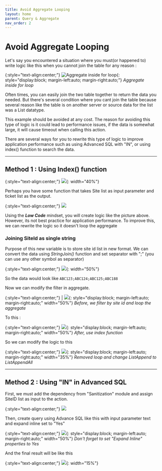 ```yaml
---
title: Avoid Aggregate Looping
layout: home
parent: Query & Aggregate
nav_order: 2
---
```


# Avoid Aggregate Looping
Let's say you encountered a situation where you must(or happened to) write logic like this when you cannot join the table for any reason :

{:style="text-align:center;"}
![Aggregate inside for loop](https://smartwfm-1.gitbook.io/~gitbook/image?url=https%3A%2F%2F2965834173-files.gitbook.io%2F%7E%2Ffiles%2Fv0%2Fb%2Fgitbook-x-prod.appspot.com%2Fo%2Fspaces%252F8bJznGZQyIrzjCOGYuPg%252Fuploads%252Fsh57HnU2eE9gqMNoaH9b%252Fimage.png%3Falt%3Dmedia%26token%3Da2358382-90c5-4ffc-b77e-6ace31674990&width=150&dpr=2&quality=100&sign=b845af6a&sv=1){: style="display:block; margin-left:auto; margin-right:auto;"}
*Aggregate inside for loop*

Often times, you can easily join the two table together to return the data you needed. But there's several condition where you cant join the table because several reason like the table is on another server or source data for the list was a List datatype.

This example should be avoided at any cost. The reason for avoiding this type of logic is it could lead to performance issues, if the data is somewhat large, it will cause timeout when calling this action.

There are several ways for you to rewrite this type of logic to improve application performance such as using Advanced SQL with "IN", or using index() function to search the data.

___

## Method 1 : Using Index() function

{:style="text-align:center;"}
![](https://smartwfm-1.gitbook.io/~gitbook/image?url=https%3A%2F%2F2965834173-files.gitbook.io%2F%7E%2Ffiles%2Fv0%2Fb%2Fgitbook-x-prod.appspot.com%2Fo%2Fspaces%252F8bJznGZQyIrzjCOGYuPg%252Fuploads%252FFqEFhm1QBbetonwPo8Q3%252Fimage.png%3Falt%3Dmedia%26token%3Dfac9a5d7-ead2-499b-9051-8b3d1b271b5a&width=400&dpr=2&quality=100&sign=b47294a&sv=1){: width="40%"}

Perhaps you have some function that takes Site list as input parameter and ticket list as the output.

{:style="text-align:center;"}
![](https://smartwfm-1.gitbook.io/~gitbook/image?url=https%3A%2F%2F2965834173-files.gitbook.io%2F%7E%2Ffiles%2Fv0%2Fb%2Fgitbook-x-prod.appspot.com%2Fo%2Fspaces%252F8bJznGZQyIrzjCOGYuPg%252Fuploads%252FMhM4ROMPivlWTqgfyBCL%252Fimage.png%3Falt%3Dmedia%26token%3D70f5edfc-3d42-483c-8f65-df83136e7f3a&width=400&dpr=2&quality=100&sign=b9c08a2b&sv=1)

Using the ***Low Code*** mindset, you will create logic like the picture above. However, its not best practice for application performance. To improve this, we can rewrite the logic so it doesn't loop the aggregate

### Joining SiteId as single string

Purpose of this new variable is to store site id list in new format. We can convert the data using _StringJoin()_ function and set separator with ";" (you can use any other symbol as separator)

{:style="text-align:center;"}
![](https://smartwfm-1.gitbook.io/~gitbook/image?url=https%3A%2F%2F2965834173-files.gitbook.io%2F%7E%2Ffiles%2Fv0%2Fb%2Fgitbook-x-prod.appspot.com%2Fo%2Fspaces%252F8bJznGZQyIrzjCOGYuPg%252Fuploads%252FB9eBrGteiqnYhadYkLad%252Fimage.png%3Falt%3Dmedia%26token%3Dc85f811f-f2e7-4829-a601-eb349c83280d&width=400&dpr=2&quality=100&sign=cc83ce0d&sv=1){: width="50%"}

So the data would look like `ABC123;ABC124;ABC125;ABC188`

Now we can modify the filter in aggregate.

{:style="text-align:center;"}
| ![](https://smartwfm-1.gitbook.io/~gitbook/image?url=https%3A%2F%2F2965834173-files.gitbook.io%2F%7E%2Ffiles%2Fv0%2Fb%2Fgitbook-x-prod.appspot.com%2Fo%2Fspaces%252F8bJznGZQyIrzjCOGYuPg%252Fuploads%252FQTl4D7IqofvS65DMp3N2%252Fimage.png%3Falt%3Dmedia%26token%3D4acc82ff-7651-4868-b7d6-80ecd6b9ae33&width=400&dpr=2&quality=100&sign=579b718b&sv=1){: style="display:block; margin-left:auto; margin-right:auto;" width="50%"}
*Before, we filter by site id and loop the aggregate*

To this : 

{:style="text-align:center;"}
![](https://smartwfm-1.gitbook.io/~gitbook/image?url=https%3A%2F%2F2965834173-files.gitbook.io%2F%7E%2Ffiles%2Fv0%2Fb%2Fgitbook-x-prod.appspot.com%2Fo%2Fspaces%252F8bJznGZQyIrzjCOGYuPg%252Fuploads%252FQjjt3TNnlRYl2Ye9Hniy%252Fimage.png%3Falt%3Dmedia%26token%3De60ebd58-1d01-4366-8298-d9c995511bbf&width=400&dpr=2&quality=100&sign=9c129cfd&sv=1){: style="display:block; margin-left:auto; margin-right:auto;" width="50%"}
*After, use index function*

So we can modify the logic to this 

{:style="text-align:center;"}
![](https://smartwfm-1.gitbook.io/~gitbook/image?url=https%3A%2F%2F2965834173-files.gitbook.io%2F%7E%2Ffiles%2Fv0%2Fb%2Fgitbook-x-prod.appspot.com%2Fo%2Fspaces%252F8bJznGZQyIrzjCOGYuPg%252Fuploads%252FekvAuzLT9zeBMVh9zHWO%252Fimage.png%3Falt%3Dmedia%26token%3D8fa3e765-34d7-47c0-adb7-1c6b693476c9&width=400&dpr=2&quality=100&sign=5c1cecd8&sv=1){: style="display:block; margin-left:auto; margin-right:auto;" width="35%"} 
*Removed loop and change ListAppend to ListAppendAll*

___

## Method 2 : Using "IN" in Advanced SQL
First, we must add the dependency from "Sanitization" module and assign SiteID list as input to the action.

{:style="text-align:center;"}
![](https://smartwfm-1.gitbook.io/~gitbook/image?url=https%3A%2F%2F2965834173-files.gitbook.io%2F%7E%2Ffiles%2Fv0%2Fb%2Fgitbook-x-prod.appspot.com%2Fo%2Fspaces%252F8bJznGZQyIrzjCOGYuPg%252Fuploads%252FoJCOUXNd4rYzAiu6tvU2%252Fimage.png%3Falt%3Dmedia%26token%3D40dc7e30-a4cf-41d5-84bd-f7b58672c56a&width=400&dpr=2&quality=100&sign=32ee92d&sv=1)

Then, create query using Advance SQL like this with input parameter text and expand inline set to "Yes"

{:style="text-align:center;"}
![](https://smartwfm-1.gitbook.io/~gitbook/image?url=https%3A%2F%2F2965834173-files.gitbook.io%2F%7E%2Ffiles%2Fv0%2Fb%2Fgitbook-x-prod.appspot.com%2Fo%2Fspaces%252F8bJznGZQyIrzjCOGYuPg%252Fuploads%252FymCr8iANBpJP6wFxSd9H%252Fimage.png%3Falt%3Dmedia%26token%3Dffbd9e4a-4be5-42fe-8494-2435926d7f53&width=400&dpr=2&quality=100&sign=cc9b022b&sv=1){: style="display:block; margin-left:auto; margin-right:auto;" width="50%"}
*Don't forget to set "Expand Inline" properties to Yes*

And the final result will be like this

{:style="text-align:center;"}
![](https://smartwfm-1.gitbook.io/~gitbook/image?url=https%3A%2F%2F2965834173-files.gitbook.io%2F%7E%2Ffiles%2Fv0%2Fb%2Fgitbook-x-prod.appspot.com%2Fo%2Fspaces%252F8bJznGZQyIrzjCOGYuPg%252Fuploads%252Fo1TF31WoqdU0anlBLWrQ%252Fimage.png%3Falt%3Dmedia%26token%3Da95a241b-c453-46b2-b663-a9dbada95612&width=400&dpr=2&quality=100&sign=5bd0c235&sv=1){: width="15%"}